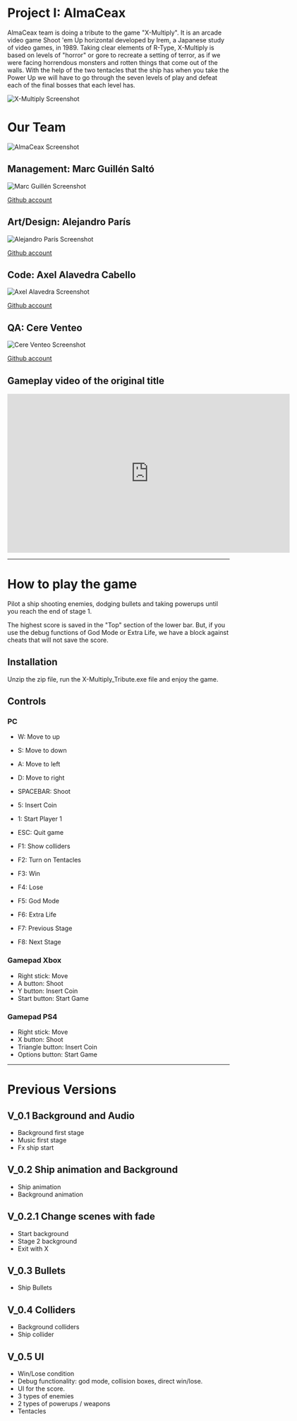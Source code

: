 ﻿# Project I: AlmaCeax
AlmaCeax team is doing a tribute to the game "X-Multiply". It is an arcade video game Shoot 'em Up horizontal developed by Irem, a Japanese study of video games, in 1989. Taking clear elements of R-Type, X-Multiply is based on levels of "horror" or gore to recreate a setting of terror, as if we were facing horrendous monsters and rotten things that come out of the walls. With the help of the two tentacles that the ship has when you take the Power Up we will have to go through the seven levels of play and defeat each of the final bosses that each level has.

![X-Multiply Screenshot](http://ghostarca.de/wp-content/uploads/2016/06/xm-5.jpg)



# Our Team
![AlmaCeax Screenshot](https://github.com/AlmaCeax/ProjectI-AlmaCeax/blob/master/Wiki/0.Home/team.jpg)

## Management: Marc Guillén Saltó
![Marc Guillén Screenshot](https://github.com/AlmaCeax/ProjectI-AlmaCeax/blob/master/Wiki/0.Home/marc.jpg)

[Github account](https://github.com/Marcgs96)


## Art/Design: Alejandro París 
![Alejandro París Screenshot](https://github.com/AlmaCeax/ProjectI-AlmaCeax/blob/master/Wiki/0.Home/alejandro.jpg)

[Github account](https://github.com/AlejandroParis)


## Code: Axel Alavedra Cabello
![Axel Alavedra Screenshot](https://github.com/AlmaCeax/ProjectI-AlmaCeax/blob/master/Wiki/0.Home/axel.jpg)

[Github account](https://github.com/AxelAlavedra)


## QA: Cere Venteo
![Cere Venteo Screenshot](https://github.com/AlmaCeax/ProjectI-AlmaCeax/blob/master/Wiki/0.Home/cere.jpg)

[Github account](https://github.com/CereVenteo)



## Gameplay video of the original title
<iframe width="640" height="360" src="https://www.youtube.com/embed/GcoOZxjrLdk" frameborder="0" allow="autoplay; encrypted-media" allowfullscreen></iframe>

***

# How to play the game
Pilot a ship shooting enemies, dodging bullets and taking powerups until you reach the end of stage 1.

The highest score is saved in the "Top" section of the lower bar. But, if you use the debug functions of God Mode or Extra Life, we have a block against cheats that will not save the score.


## Installation
Unzip the zip file, run the X-Multiply_Tribute.exe file and enjoy the game.

## Controls

### PC
- W: Move to up
- S: Move to down
- A: Move to left
- D: Move to right
- SPACEBAR: Shoot
- 5: Insert Coin
- 1: Start Player 1
- ESC: Quit game

- F1: Show colliders
- F2: Turn on Tentacles
- F3: Win
- F4: Lose

- F5: God Mode
- F6: Extra Life
- F7: Previous Stage
- F8: Next Stage



### Gamepad Xbox
- Right stick: Move 
- A button: Shoot 
- Y button: Insert Coin
- Start button: Start Game

### Gamepad PS4
- Right stick: Move 
- X button: Shoot
- Triangle button: Insert Coin
- Options button: Start Game

***

# Previous Versions

## V_0.1 Background and Audio
- Background first stage
- Music first stage
- Fx ship start

## V_0.2 Ship animation and Background
- Ship animation
- Background animation

## V_0.2.1 Change scenes with fade
- Start background 
- Stage 2 background 
- Exit with X 

## V_0.3 Bullets
- Ship Bullets

## V_0.4 Colliders
- Background colliders
- Ship collider

## V_0.5 UI
- Win/Lose condition
- Debug functionality: god mode, collision boxes, direct win/lose.
- UI for the score.
- 3 types of enemies
- 2 types of powerups / weapons
- Tentacles

